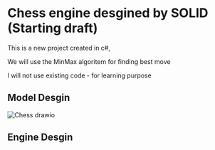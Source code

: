 # Chess engine desgined by SOLID (Starting draft)

This is a new project created in c#, 

We will use the MinMax algoritem for finding best move

I will not use existing code - for learning purpose

## Model Desgin


![Chess drawio](https://github.com/user-attachments/assets/f5ee26c7-3cf0-4221-961c-10db6b36248d)


## Engine Desgin
